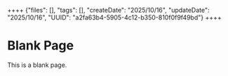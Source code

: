 ++++
{"files": [], "tags": [], "createDate": "2025/10/16", "updateDate": "2025/10/16", "UUID": "a2fa63b4-5905-4c12-b350-810f0f9f49bd"}
++++

# Blank Page
This is a blank page.
